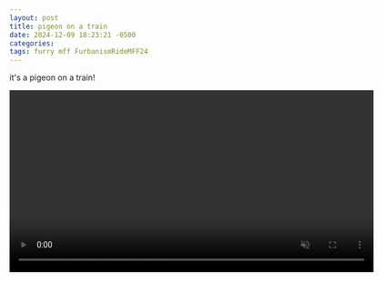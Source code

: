 ```yaml
---
layout: post
title: pigeon on a train
date: 2024-12-09 18:23:21 -0500
categories: 
tags: furry mff FurbanismRideMFF24
---
```

it's a pigeon on a train!

<video width="640" autoplay loop muted controls>
    <source src="/assets/videos/pigeon-on-a-train.mp4" type="video/mp4">
</video>

